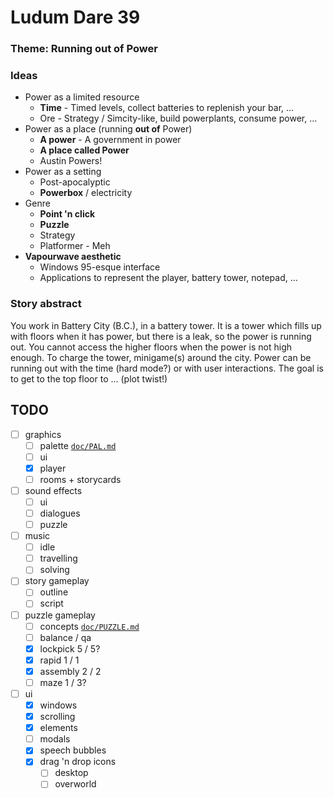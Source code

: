 # Ludum Dare 39 #

### Theme: Running out of Power ###

### Ideas ###

 - Power as a limited resource
   - **Time** - Timed levels, collect batteries to replenish your bar, ...
   - Ore - Strategy / Simcity-like, build powerplants, consume power, ...
 - Power as a place (running **out of** Power)
   - **A power** - A government in power
   - **A place called Power**
   - Austin Powers!
 - Power as a setting
   - Post-apocalyptic
   - **Powerbox** / electricity
 - Genre
   - **Point 'n click**
   - **Puzzle**
   - Strategy
   - Platformer - Meh
 - **Vapourwave aesthetic**
   - Windows 95-esque interface
   - Applications to represent the player, battery tower, notepad, ...

### Story abstract ###

You work in Battery City (B.C.), in a battery tower. It is a tower which fills up with floors when it has power, but there is a leak, so the power is running out. You cannot access the higher floors when the power is not high enough. To charge the tower, minigame(s) around the city. Power can be running out with the time (hard mode?) or with user interactions. The goal is to get to the top floor to ... (plot twist!)

## TODO ##

 - [ ] graphics
   - [ ] palette [`doc/PAL.md`](doc/PAL.md)
   - [ ] ui
   - [x] player
   - [ ] rooms + storycards
 - [ ] sound effects
   - [ ] ui
   - [ ] dialogues
   - [ ] puzzle
 - [ ] music
   - [ ] idle
   - [ ] travelling
   - [ ] solving
 - [ ] story gameplay
   - [ ] outline
   - [ ] script
 - [ ] puzzle gameplay
   - [ ] concepts [`doc/PUZZLE.md`](doc/PUZZLE.md)
   - [ ] balance / qa
   - [x] lockpick 5 / 5?
   - [x] rapid 1 / 1
   - [x] assembly 2 / 2
   - [ ] maze 1 / 3?
 - [ ] ui
   - [x] windows
   - [x] scrolling
   - [x] elements
   - [ ] modals
   - [x] speech bubbles
   - [x] drag 'n drop icons
     - [ ] desktop
     - [ ] overworld
